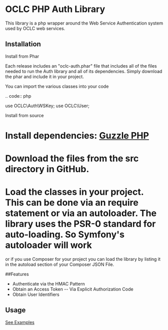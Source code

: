 OCLC PHP Auth Library
=============
This library is a php wrapper around the Web Service Authentication system used by OCLC web services. 

## Installation

Install from Phar

Each release includes an "oclc-auth.phar" file that includes all of the files needed to run the Auth library and all of its dependencies. Simply download the phar and include it in your project.

You can import the various classes into your code

.. code:: php

   use OCLC\Auth\WSKey;
   use OCLC\User;

Install from source
# Install dependencies: [Guzzle PHP](http://guzzlephp.org/)
# Download the files from the src directory in GitHub.
# Load the classes in your project. This can be done via an require statement or via an autoloader. The library uses the PSR-0 standard for auto-loading. So Symfony's autoloader will work
or if you use Composer for your project you can load the library by listing it in the autoload section of your Composer JSON File. 


##Features
- Authenticate via the HMAC Pattern
- Obtain an Access Token
-- Via Explicit Authorization Code
- Obtain User Identifiers

## Usage

[See Examples](https://github.com/OCLC-Developer-Network/oclc-auth-php/blob/master/docs/example.rst)